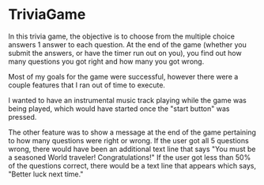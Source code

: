 # TriviaGame

In this trivia game, the objective is to choose from the multiple choice answers 1 answer to each question. At the end of the game (whether you submit the answers, or have the timer run out on you), you find out how many questions you got right and how many you got wrong.

Most of my goals for the game were successful, however there were a couple features that I ran out of time to execute.

I wanted to have an instrumental music track playing while the game was being played, which would have started once the "start button" was pressed.

The other feature was to show a message at the end of the game pertaining to how many questions were right or wrong. If the user got all 5 questions wrong, there would have been an additional text line that says "You must be a seasoned World traveler! Congratulations!" If the user got less than 50% of the questions correct, there would be a text line that appears which says, "Better luck next time."
